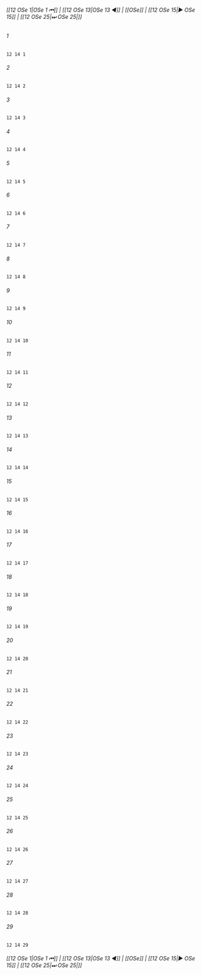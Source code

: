 
###### [[12 OSe 1|OSe 1 ⏮]] | [[12 OSe 13|OSe 13 ◀]] | [[OSe]] | [[12 OSe 15|▶ OSe 15]] | [[12 OSe 25|⏭ OSe 25|]]

###### 1
``` verse
12 14 1 
```
###### 2
``` verse
12 14 2 
```
###### 3
``` verse
12 14 3 
```
###### 4
``` verse
12 14 4 
```
###### 5
``` verse
12 14 5 
```
###### 6
``` verse
12 14 6 
```
###### 7
``` verse
12 14 7 
```
###### 8
``` verse
12 14 8 
```
###### 9
``` verse
12 14 9 
```
###### 10
``` verse
12 14 10 
```
###### 11
``` verse
12 14 11 
```
###### 12
``` verse
12 14 12 
```
###### 13
``` verse
12 14 13 
```
###### 14
``` verse
12 14 14 
```
###### 15
``` verse
12 14 15 
```
###### 16
``` verse
12 14 16 
```
###### 17
``` verse
12 14 17 
```
###### 18
``` verse
12 14 18 
```
###### 19
``` verse
12 14 19 
```
###### 20
``` verse
12 14 20 
```
###### 21
``` verse
12 14 21 
```
###### 22
``` verse
12 14 22 
```
###### 23
``` verse
12 14 23 
```
###### 24
``` verse
12 14 24 
```
###### 25
``` verse
12 14 25 
```
###### 26
``` verse
12 14 26 
```
###### 27
``` verse
12 14 27 
```
###### 28
``` verse
12 14 28 
```
###### 29
``` verse
12 14 29 
```

###### [[12 OSe 1|OSe 1 ⏮]] | [[12 OSe 13|OSe 13 ◀]] | [[OSe]] | [[12 OSe 15|▶ OSe 15]] | [[12 OSe 25|⏭ OSe 25|]]

